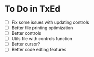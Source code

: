 # To Do in TxEd

- [ ] Fix some issues with updating controls
- [ ] Better file printing optimization
- [ ] Better controls
- [ ] Utils file with controls function
- [ ] Better cursor?
- [ ] Better code edting features
